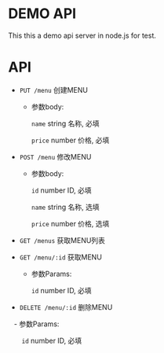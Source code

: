 # DEMO API

This this a demo api server in node.js for test.

# API

- `PUT /menu` 创建MENU

    - 参数body:

      `name` string 名称, 必填

      `price` number 价格, 必填


- `POST /menu` 修改MENU

    - 参数body:

      `id` number ID, 必填

      `name` string 名称, 选填

      `price` number 价格, 选填

- `GET /menus` 获取MENU列表

- `GET /menu/:id` 获取MENU

    - 参数Params:

      `id` number ID, 必填
      
- `DELETE /menu/:id` 删除MENU

    - 参数Params:
    
        `id` number ID, 必填
